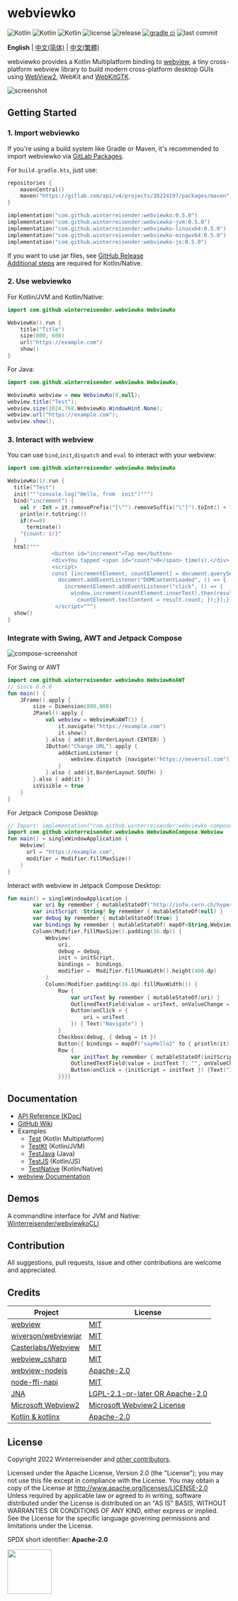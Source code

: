 # webviewko

![Kotlin](https://img.shields.io/badge/Kotlin%2FJVM-7F52FF?logo=kotlin&logoColor=FFFFFF)
![Kotlin](https://img.shields.io/badge/Kotlin%2FNative-262D3A?logo=kotlin&logoColor=FFFFFF)
![Kotlin](https://img.shields.io/badge/Kotlin%2FJS-339933?logo=kotlin&logoColor=FFFFFF)
![license](https://img.shields.io/github/license/Winterreisender/webviewko?color=3DA639)
![release](https://img.shields.io/github/v/release/Winterreisender/webviewko?label=release&include_prereleases)
[![gradle ci](https://github.com/Winterreisender/webviewko/actions/workflows/gradle-ci.yml/badge.svg)](https://github.com/Winterreisender/webviewko/actions/workflows/gradle-ci.yml)
![last commit](https://img.shields.io/github/last-commit/Winterreisender/webviewko)

<!-- 
See [RFC4646](https://www.ietf.org/rfc/rfc4646.txt), [W3C language tags](https://www.w3.org/International/articles/language-tags/#bytheway) and [iana](https://www.iana.org/assignments/language-subtag-registry)
-->

**English** | [中文(简体)](docs/README.zh-Hans.md) | [中文(繁體)](docs/README.zh-Hant.md) 

webviewko provides a Kotlin Multiplatform binding to [webview](https://github.com/webview/webview), a tiny cross-platform webview library to build modern cross-platform desktop GUIs using [WebView2](https://developer.microsoft.com/en-us/microsoft-edge/webview2/), WebKit and [WebKitGTK](https://webkitgtk.org/).

![screenshot](screenshot.jpg)

<!--
## Highlights

### Kotlin/JVM and Java

- Tiny size: The demo jar distribution is `<5MB`
- Support Windows, Linux and macOS

### Kotlin/Native

- Tiny size: The demo is `<1MB` for Linux and `<1.5MB` for Windows
- Support Windows and Linux
-->

## Getting Started

### 1. Import webviewko

If you're using a build system like Gradle or Maven, it's recommended to import webviewko via [GitLab Packages](https://gitlab.com/Winterreisender/webviewko/-/packages/). 

For `build.gradle.kts`, just use:

```kotlin {3}
repositories {
    mavenCentral()
    maven("https://gitlab.com/api/v4/projects/38224197/packages/maven")
}

implementation("com.github.winterreisender:webviewko:0.5.0")            // Kotlin Multiplatform
implementation("com.github.winterreisender:webviewko-jvm:0.5.0")        // Java and Kotlin/JVM
implementation("com.github.winterreisender:webviewko-linuxx64:0.5.0")   // Kotlin/Native Linux x64
implementation("com.github.winterreisender:webviewko-mingwx64:0.5.0")   // Kotlin/Native Windows x64
implementation("com.github.winterreisender:webviewko-js:0.5.0")         // Kotlin/JS Node.js
```

If you want to use jar files, see [GitHub Release](https://github.com/Winterreisender/webviewko/releases)  
[Additional steps](https://github.com/Winterreisender/webviewko/wiki/How-to-Import#using-gradle-with-kotlinnative) are required for Kotlin/Native. 

### 2. Use webviewko

For Kotlin/JVM and Kotlin/Native:

```kotlin
import com.github.winterreisender.webviewko.WebviewKo

WebviewKo().run {
    title("Title")
    size(800, 600)
    url("https://example.com")
    show()
}
```

For Java:

```java
import com.github.winterreisender.webviewko.WebviewKo;

WebviewKo webview = new WebviewKo(0,null);
webview.title("Test");
webview.size(1024,768,WebviewKo.WindowHint.None);
webview.url("https://example.com");
webview.show();
```

### 3. Interact with webview

You can use `bind`,`init`,`dispatch` and `eval` to interact with your webview:

```kotlin
import com.github.winterreisender.webviewko.WebviewKo

WebviewKo(1).run {
  title("Test")
  init("""console.log("Hello, from  init")""")
  bind("increment") {
    val r :Int = it.removePrefix("[\"").removeSuffix("\"]").toInt() + 1
    println(r.toString())
    if(r==8)
      terminate()
    "{count: $r}"
  }
  html("""
              <button id="increment">Tap me</button>
              <div>You tapped <span id="count">0</span> time(s).</div>
              <script>
              const [incrementElement, countElement] = document.querySelectorAll("#increment, #count");
                document.addEventListener("DOMContentLoaded", () => {
                  incrementElement.addEventListener("click", () => {
                    window.increment(countElement.innerText).then(result => {
                      countElement.textContent = result.count; });});});
               </script>""")
  show()
}
```

### Integrate with Swing, AWT and Jetpack Compose

![compose-screenshot](compose/screenshot-compose.jpg)

For Swing or AWT

```kotlin
import com.github.winterreisender.webviewko.WebviewKoAWT
// Since 0.6.0
fun main() {
    JFrame().apply {
        size = Dimension(800,800)
        JPanel().apply {
            val webview = WebviewKoAWT(1) {
                it.navigate("https://example.com")
                it.show()
            }.also { add(it,BorderLayout.CENTER) }
            JButton("Change URL").apply {
                addActionListener {
                    webview.dispatch {navigate("https://neverssl.com")}
                }
            }.also { add(it,BorderLayout.SOUTH) }
        }.also { add(it) }
        isVisible = true
    }
}
```

For Jetpack Compose Desktop

```kotlin
// Import: implementation("com.github.winterreisender:webviewko-compose:0.6.0-SNAPSHOT")
import com.github.winterreisender.webviewko.WebviewKoCompose.Webview
fun main() = singleWindowApplication {
    Webview(
      url = "https://example.com",
      modifier = Modifier.fillMaxSize()
    )
}
```

Interact with webview in Jetpack Compose Desktop:

```kotlin
fun main() = singleWindowApplication {
        var uri by remember { mutableStateOf("http://info.cern.ch/hypertext/WWW/TheProject.html") }
        var initScript :String? by remember { mutableStateOf(null) }
        var debug by remember { mutableStateOf(true) }
        var bindings by remember { mutableStateOf( mapOf<String,WebviewKo.(String)->String>("sayHello" to { println("it"); ""}) ) }
        Column(Modifier.fillMaxSize().padding(16.dp)) {
            Webview(
                uri,
                debug = debug,
                init = initScript,
                bindings =  bindings,
                modifier =  Modifier.fillMaxWidth().height(400.dp)
            )
            Column(Modifier.padding(16.dp).fillMaxWidth()) {
                Row {
                    var uriText by remember { mutableStateOf(uri) }
                    OutlinedTextField(value = uriText, onValueChange = { uriText = it })
                    Button(onClick = {
                        uri = uriText
                    }) { Text("Navigate") }
                }
                Checkbox(debug, { debug = it })
                Button({ bindings = mapOf("sayHello2" to { println(it); "" }) }) {Text("Change bindings")}
                Row {
                    var initText by remember { mutableStateOf(initScript) }
                    OutlinedTextField(value = initText ?: "", onValueChange = { initText = it })
                    Button(onClick = {initScript = initText }) {Text("Init")}
                }}}}
```


<!-- You can also use JNA and Kotlin/Native bindings directly -->


## Documentation

- [API Reference (KDoc)](https://winterreisender.github.io/webviewko/docs/kdoc/index.html)
- [GitHub Wiki](https://github.com/Winterreisender/webviewko/wiki)
- Examples
  - [Test](https://github.com/Winterreisender/webviewko/blob/main/src/commonTest/kotlin/Test.kt) (Kotlin Multiplatform)
  - [TestKt](https://github.com/Winterreisender/webviewko/blob/main/src/jvmTest/kotlin/TestKt.kt) (Kotlin/JVM)
  - [TestJava](https://github.com/Winterreisender/webviewko/blob/main/src/jvmTest/java/TestJava.java) (Java)
  - [TestJS](https://github.com/Winterreisender/webviewko/blob/main/src/jsTest/kotlin/TestJS.kt) (Kotlin/JS)
  - [TestNative](https://github.com/Winterreisender/webviewko/blob/main/src/nativeTest/kotlin/TestNative.kt) (Kotlin/Native)
- [webview Documentation](https://webview.dev/)

## Demos

A commandline interface for JVM and Native: [Winterreisender/webviewkoCLI](https://github.com/Winterreisender/webviewkoCLI)

## Contribution

All suggestions, pull requests, issue and other contributions are welcome and appreciated.

## Credits

| Project                                                                      | License                                                                                                         |
|------------------------------------------------------------------------------|-----------------------------------------------------------------------------------------------------------------|
| [webview](https://github.com/webview/webview)                                | [MIT](https://github.com/webview/webview/blob/master/LICENSE)                                                   |
| [wiverson/webviewjar](https://github.com/wiverson/webviewjar)                | [MIT](https://github.com/wiverson/webviewjar/blob/master/LICENSE)                                               |
| [Casterlabs/Webview](https://github.com/Casterlabs/Webview)                  | [MIT](https://github.com/Casterlabs/Webview/blob/main/LICENSE.md)                                               |
| [webview_csharp](https://github.com/webview/webview_csharp)                  | [MIT](https://github.com/webview/webview_csharp/blob/master/LICENSE)                                            |
| [webview-nodejs](https://github.com/Winterreisender/webview-nodejs)          | [Apache-2.0](https://github.com/Winterreisender/webview-nodejs/blob/master/LICENSE)                             |
| [node-ffi-napi](https://github.com/node-ffi-napi/node-ffi-napi)              | [MIT](https://github.com/node-ffi-napi/node-ffi-napi/blob/master/LICENSE)                                       |
| [JNA](https://github.com/java-native-access/jna)                             | [LGPL-2.1-or-later OR Apache-2.0](https://github.com/java-native-access/jna/blob/master/LICENSE)                |
| [Microsoft Webview2](https://www.nuget.org/packages/Microsoft.Web.WebView2/) | [Microsoft Webview2 License](https://www.nuget.org/packages/Microsoft.Web.WebView2/1.0.1245.22/License)         |
| [Kotlin & kotlinx](https://kotlinlang.org/)                                  | [Apache-2.0](https://github.com/JetBrains/kotlin/blob/master/LICENSE)                                           |

## License

Copyright 2022 Winterreisender and [other contributors](https://github.com/Winterreisender/webviewko/graphs/contributors).

Licensed under the Apache License, Version 2.0 (the "License"); you may not use this file except in compliance with the License. You may obtain a copy of the License at http://www.apache.org/licenses/LICENSE-2.0  
Unless required by applicable law or agreed to in writing, software distributed under the License is distributed on an "AS IS" BASIS, WITHOUT WARRANTIES OR CONDITIONS OF ANY KIND, either express or implied.  
See the License for the specific language governing permissions and limitations under the License.

SPDX short identifier: **Apache-2.0**

<img src="https://opensource.org/sites/default/files/public/OSIApproved.svg" width="100" />
